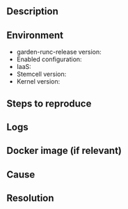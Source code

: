 <!--
Hi there! Thanks for taking time to open an Issue.
Please read through our issue submission checklist to help you fill out as much of the following information as possible.
https://github.com/cloudfoundry/garden-runc-release/blob/develop/docs/issue-submission-guide.md
Please note that we may be unable to invesigate issues if insufficient information is provided.
-->

## Description
<!--
Provide as much detail about the issue as possible.
-->

## Environment

* garden-runc-release version: <!-- (if upgrading, please note both versions; from and to) -->
* Enabled configuration: <!-- containerd, bpm, oci etc -->
* IaaS:
* Stemcell version: <!-- (if upgrading, please note both versions; from and to) -->
* Kernel version: <!-- (`uname -r` from within VM running Garden prints this information) -->

## Steps to reproduce
<!--
Provide steps to reproduce the issue here.
If you do not have a set of steps to reproduce the issue, please explain in detail what you were doing when you encountered the issue.
-->

## Logs
<!--
Provide any output you think may be useful in understanding/explaining the issue.
The garden log files are found in `/var/vcap/sys/log/garden/` on the VM in which the Garden job is running.

Version >= 1.17.2: Run `/var/vcap/packages/dontpanic/bin/dontpanic` (from within the VM running the Garden job).

Version <= 1.17.1: You can get the latest version of `dontpanic` from [its repo](https://github.com/cloudfoundry/dontpanic)  eg: `wget https://github.com/cloudfoundry/dontpanic/releases/download/v1.0/dontpanic && chmod +x ./dontpanic && ./dontpanic`.

`dontpanic` must be run as root from outside any BPM container.

Please provide us with the resulting compressed tar (NOTE: GitHub does not support attaching files larger than 10M).
-->

## Docker image (if relevant)
<!--
If there is a particular docker image related to this issue, please provide a
link to this image.
-->

## Cause
<!--
If known, provide the cause of the issue here.
-->

## Resolution
<!--
If known, provide the resolution to the issue here.
-->
